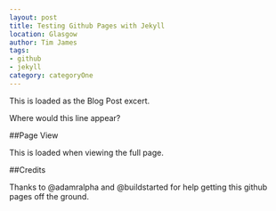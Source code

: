 ```yaml
---
layout: post
title: Testing Github Pages with Jekyll
location: Glasgow
author: Tim James
tags:
- github
- jekyll
category: categoryOne
---
```


This is loaded as the Blog Post excert.

<a name="more"></a>

Where would this line appear?

<!--excerpt-->

##Page View

This is loaded when viewing the full page.

##Credits

Thanks to @adamralpha and @buildstarted for help getting this github pages off the ground.
